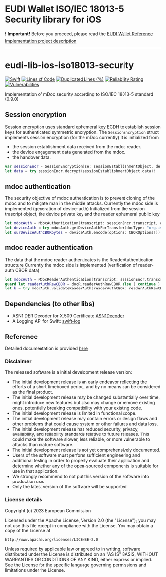 # EUDI Wallet ISO/IEC 18013-5 Security library for iOS

:heavy_exclamation_mark: **Important!** Before you proceed, please read
the [EUDI Wallet Reference Implementation project description](https://github.com/eu-digital-identity-wallet/.github/blob/main/profile/reference-implementation.md)

----

# eudi-lib-ios-iso18013-security

[![Swift](https://github.com/eu-digital-identity-wallet/eudi-lib-ios-iso18013-security/actions/workflows/swift.yml/badge.svg)](https://github.com/eu-digital-identity-wallet/eudi-lib-ios-iso18013-security/actions/workflows/swift.yml)
[![Lines of Code](https://sonarcloud.io/api/project_badges/measure?project=eu-digital-identity-wallet_eudi-lib-ios-iso18013-security&metric=ncloc&token=270646d93c527944c1aca89437311971a792d62d)](https://sonarcloud.io/summary/new_code?id=eu-digital-identity-wallet_eudi-lib-ios-iso18013-security)
[![Duplicated Lines (%)](https://sonarcloud.io/api/project_badges/measure?project=eu-digital-identity-wallet_eudi-lib-ios-iso18013-security&metric=duplicated_lines_density&token=270646d93c527944c1aca89437311971a792d62d)](https://sonarcloud.io/summary/new_code?id=eu-digital-identity-wallet_eudi-lib-ios-iso18013-security)
[![Reliability Rating](https://sonarcloud.io/api/project_badges/measure?project=eu-digital-identity-wallet_eudi-lib-ios-iso18013-security&metric=reliability_rating&token=270646d93c527944c1aca89437311971a792d62d)](https://sonarcloud.io/summary/new_code?id=eu-digital-identity-wallet_eudi-lib-ios-iso18013-security)
[![Vulnerabilities](https://sonarcloud.io/api/project_badges/measure?project=eu-digital-identity-wallet_eudi-lib-ios-iso18013-security&metric=vulnerabilities&token=270646d93c527944c1aca89437311971a792d62d)](https://sonarcloud.io/summary/new_code?id=eu-digital-identity-wallet_eudi-lib-ios-iso18013-security)


Implementation of mDoc security according to [ISO/IEC 18013-5](https://www.iso.org/standard/69084.html) standard
(0.9.0)

## Session encryption
Session encryption uses standard ephemeral key ECDH to establish session keys for authenticated symmetric encryption.
The ``SessionEncryption`` struct implements session encryption (for the mDoc currently)
It is initialized from 
* the session establishment data received from the mdoc reader.
* the device engagement data generated from the mdoc.
* the handover data.
 
```swift
var sessionEncr = SessionEncryption(se: sessionEstablishmentObject, de: deviceEngagementObject, handOver: handOverObject)
let data = try sessionEncr.decrypt(sessionEstablishmentObject.data)!
```

## mdoc authentication
The security objective of mdoc authentication is to prevent cloning of the mdoc and to mitigate man in the middle attacks.
Currently the mdoc side is implemented (generation of device-auth)
Initialized from the session trascript object, the device private key and the reader ephemeral public key 
 
```swift
let mdocAuth = MdocAuthentication(transcript: sessionEncr.transcript, authKeys: authKeys)
let deviceAuth = try mdocAuth.getDeviceAuthForTransfer(docType: "org.iso.18013.5.1.mDL", deviceNameSpacesRawData: [0xA0], bUseDeviceSign: bUseDeviceSign)!
let ourDeviceAuthCBORbytes = deviceAuth.encode(options: CBOROptions())
```

## mdoc reader authentication
The data that the mdoc reader authenticates is the ReaderAuthentication structure
Currently the mdoc side is implemented (verification of reader-auth CBOR data)

```swift
let mdocAuth = MdocReaderAuthentication(transcript: sessionEncr.transcript)
guard let readerAuthRawCBOR = docR.readerAuthRawCBOR else { continue }
let b = try mdocAuth.validateReaderAuth(readerAuthCBOR: readerAuthRawCBOR, readerAuthCertificate: docR.readerCertificate!, itemsRequestRawData: docR.itemsRequestRawData!)
```

## Dependencies (to other libs)

* ASN1 DER Decoder for X.509 Certificate [ASN1Decoder](https://github.com/filom/ASN1Decoder)
* A Logging API for Swift: [swift-log](https://github.com/apple/swift-log)

## Reference
Detailed documentation is provided [here](https://eu-digital-identity-wallet.github.io/eudi-lib-ios-iso18013-security/documentation/mdocsecurity18013/) 

### Disclaimer
The released software is a initial development release version: 
-  The initial development release is an early endeavor reflecting the efforts of a short timeboxed period, and by no means can be considered as the final product.  
-  The initial development release may be changed substantially over time, might introduce new features but also may change or remove existing ones, potentially breaking compatibility with your existing code.
-  The initial development release is limited in functional scope.
-  The initial development release may contain errors or design flaws and other problems that could cause system or other failures and data loss.
-  The initial development release has reduced security, privacy, availability, and reliability standards relative to future releases. This could make the software slower, less reliable, or more vulnerable to attacks than mature software.
-  The initial development release is not yet comprehensively documented. 
-  Users of the software must perform sufficient engineering and additional testing in order to properly evaluate their application and determine whether any of the open-sourced components is suitable for use in that application.
-  We strongly recommend to not put this version of the software into production use.
-  Only the latest version of the software will be supported

### License details

Copyright (c) 2023 European Commission

Licensed under the Apache License, Version 2.0 (the "License");
you may not use this file except in compliance with the License.
You may obtain a copy of the License at

    http://www.apache.org/licenses/LICENSE-2.0

Unless required by applicable law or agreed to in writing, software
distributed under the License is distributed on an "AS IS" BASIS,
WITHOUT WARRANTIES OR CONDITIONS OF ANY KIND, either express or implied.
See the License for the specific language governing permissions and
limitations under the License.
